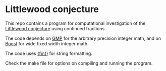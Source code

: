 # Littlewood conjecture

This repo contains a program for computational investigation of the
[Littlewood conjecture](https://en.wikipedia.org/wiki/Littlewood_conjecture)
using continued fractions.


The code depends on [GMP](https://gmplib.org/) for the arbitrary precision
integer math, and on [Boost](https://www.boost.org/) for wide fixed width
integer math.

The code uses [{fmt}](https://github.com/fmtlib/fmt) for string formatting.

Check the make file for options on compiling and running the program.
